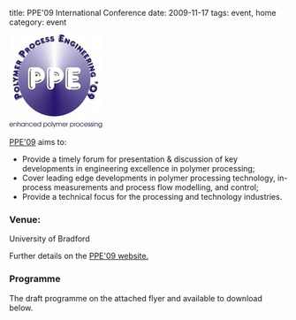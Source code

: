 title: PPE'09 International Conference
date: 2009-11-17 
tags: event, home
category: event

<!--break-->
![polymer processing engineering conference 2009](/images/ppe_logo.jpg)

[PPE'09](http://www.polyeng.com/ppe09/) aims to:  

 *  Provide a timely forum for presentation & discussion of key developments in engineering excellence in polymer processing;  
 *  Cover leading edge developments in polymer processing technology, in-process measurements and process flow modelling, and control;  
 *  Provide a technical focus for the processing and technology industries.  



### Venue:

University of Bradford

Further details on the [PPE'09 website.](http://www.polyeng.com/ppe09/)

### Programme

The draft programme on the attached flyer and available to download below.